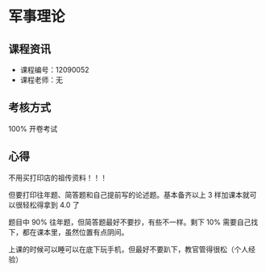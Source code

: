 # 军事理论

## 课程资讯

- 课程编号：12090052
- 课程老师：无

## 考核方式

100% 开卷考试

## 心得

不用买打印店的祖传资料！！！

但要打印往年题、简答题和自己提前写的论述题。基本备齐以上 3 样加课本就可以很轻松得拿到 4.0 了

题目中 90% 往年题，但简答题最好不要抄，有些不一样。剩下 10% 需要自己找下，都在课本里，虽然位置有点阴间。

上课的时候可以睡可以在底下玩手机，但最好不要趴下，教官管得很松（个人经验）
